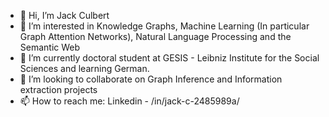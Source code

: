 - 👋 Hi, I’m Jack Culbert
- 👀 I’m interested in Knowledge Graphs, Machine Learning (In particular Graph Attention Networks), Natural Language Processing and the Semantic Web
- 🌱 I’m currently doctoral student at GESIS - Leibniz Institute for the Social Sciences and learning German.
- 💞️ I’m looking to collaborate on Graph Inference and Information extraction projects
- 📫 How to reach me: Linkedin - /in/jack-c-2485989a/

<!---
jhculb/jhculb is a ✨ special ✨ repository because its `README.md` (this file) appears on your GitHub profile.
You can click the Preview link to take a look at your changes.
--->
